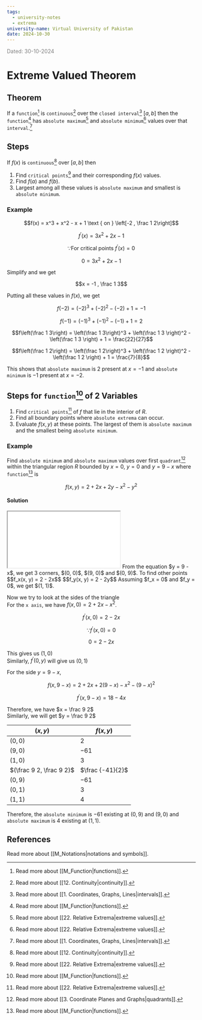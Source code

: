 ```yaml
---
tags:
  - university-notes
  - extrema
university-name: Virtual University of Pakistan
date: 2024-10-30
---
```


<span style="color: gray;">Dated: 30-10-2024</span>

# Extreme Valued Theorem

## Theorem

If a `function`[^1] is `continuous`[^2] over the `closed interval`[^3] $[a, b]$ then the `function`[^1] has `absolute maximum`[^4] and `absolute minimum`[^4] values over that `interval`.[^3]

## Steps

If $f(x)$ is `continuous`[^2] over $[a, b]$ then

1. Find `critical points`[^4] and their corresponding $f(x)$ values.
2. Find $f(a)$ and $f(b)$.
3. Largest among all these values is `absolute maximum` and smallest is `absolute minimum`.

### Example

$$f(x) = x^3 + x^2 - x + 1 \text { on } \left[-2 , \frac 1 2\right]$$

$$f^{\prime}(x) = 3x^2 + 2x - 1$$

$$\because \text{For critical points } f^{\prime}(x) = 0$$

$$0 = 3x^2 + 2x - 1$$

Simplify and we get  

$$x = -1 , \frac 1 3$$

Putting all these values in $f(x)$, we get  

$$f(-2) = (-2)^3 + (-2)^2 - (-2) + 1 = -1$$

$$f(-1) = (-1)^3 + (-1)^2 - (-1) + 1 = 2$$

$$f\left(\frac 1 3\right) = \left(\frac 1 3\right)^3 + \left(\frac 1 3 \right)^2 - \left(\frac 1 3 \right) + 1 = \frac{22}{27}$$

$$f\left(\frac 1 2\right) = \left(\frac 1 2\right)^3 + \left(\frac 1 2 \right)^2 - \left(\frac 1 2 \right) + 1 = \frac{7}{8}$$

This shows that `absolute maximum` is $2$ present at $x = -1$ and `absolute minimum` is $-1$ present at $x = -2$.

## Steps for `function`[^1] of 2 Variables

1. Find `critical points`[^4] of $f$ that lie in the interior of $R$.
2. Find all boundary points where `absolute extrema` can occur.
3. Evaluate $f(x, y)$ at these points. The largest of them is `absolute maximum` and the smallest being `absolute minimum`.

### Example

Find `absolute minimum` and `absolute maximum` values over first `quadrant`[^5] within the triangular region $R$ bounded by $x = 0$, $y = 0$ and $y = 9 - x$ where `function`[^1] is

$$f(x, y) = 2 + 2x + 2y - x^2 - y^2$$

#### Solution

<iframe src="../figures/extrema.html"></iframe>
From the equation $y = 9 - x$, we get 3 corners, $(0, 0)$, $(9, 0)$ and $(0, 9)$.
To find other points
$$f_x(x, y) = 2 - 2x$$
$$f_y(x, y) = 2 - 2y$$
Assuming $f_x = 0$ and $f_y = 0$, we get $(1, 1)$.

Now we try to look at the sides of the triangle  
For the `x axis`, we have $f(x, 0) = 2 + 2x - x^2$.  

$$f^{\prime}(x, 0) = 2 - 2x$$

$$\because f^{\prime}(x, 0) = 0$$

$$0 = 2 - 2x$$

This gives us $(1, 0)$  
Similarly, $f^{\prime}(0, y)$ will give us $(0, 1)$

For the side $y = 9 - x$,  

$$f(x, 9 - x) = 2 + 2x + 2(9 - x) -x^2 - (9 - x)^2$$

$$f^{\prime}(x, 9 - x) = 18 - 4x$$

Therefore, we have $x = \frac 9 2$  
Similarly, we will get $y = \frac 9 2$

| $(x, y)$                 | $f(x, y)$        |
| ------------------------ | ---------------- |
| $(0, 0)$                 | $2$              |
| $(9, 0)$                 | $-61$            |
| $(1, 0)$                 | $3$              |
| $(\frac 9 2, \frac 9 2)$ | $\frac {-41}{2}$ |
| $(0, 9)$                 | $-61$            |
| $(0, 1)$                 | $3$              |
| $(1, 1)$                 | $4$              |

Therefore, the `absolute minimum` is $-61$ existing at $(0, 9)$ and $(9, 0)$ and `absolute maximum` is $4$ existing at $(1, 1)$.

## References

Read more about [[M_Notations|notations and symbols]].

[^1]: Read more about [[M_Function|functions]].
[^2]: Read more about [[12. Continuity|continuity]].
[^3]: Read more about [[1. Coordinates, Graphs, Lines|intervals]].
[^4]: Read more about [[22. Relative Extrema|extreme values]].
[^5]: Read more about [[3. Coordinate Planes and Graphs|quadrants]].